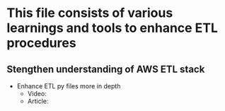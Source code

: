 # This file consists of various learnings and tools to enhance ETL procedures

## Stengthen understanding of AWS ETL stack

- Enhance ETL py files more in depth
   - Video:
   - Article: 
